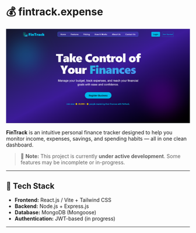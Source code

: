 # 💰 fintrack.expense

![FinTrack Preview](preview.png)

**FinTrack** is an intuitive personal finance tracker designed to help you monitor income, expenses, savings, and spending habits — all in one clean dashboard.

> 🚧 **Note:** This project is currently **under active development**. Some features may be incomplete or in-progress.

---

## 🔧 Tech Stack

- **Frontend:** React.js / Vite + Tailwind CSS
- **Backend:** Node.js + Express.js
- **Database:** MongoDB (Mongoose)
- **Authentication:** JWT-based (in progress)

---

